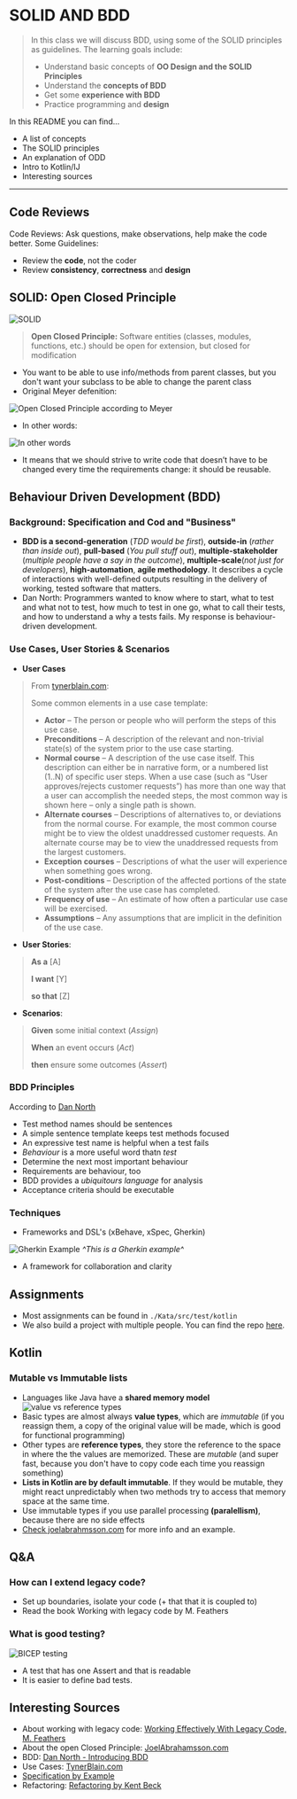 # SOLID AND BDD

>In this class we will discuss BDD, using some of the SOLID principles as guidelines. The learning goals include:
>* Understand basic concepts of **OO Design and the SOLID Principles**
>* Understand the **concepts of BDD**
>* Get some **experience with BDD**
>* Practice programming and **design**

In this README you can find...

* A list of concepts
* The SOLID principles
* An explanation of ODD
* Intro to Kotlin/IJ
* Interesting sources

<hr/>

## Code Reviews
Code Reviews: Ask questions, make observations, help make the code better. Some Guidelines: 
* Review the **code**, not the coder
* Review **consistency**, **correctness** and **design**

## SOLID: Open Closed Principle

![SOLID](https://camo.githubusercontent.com/f957260233b36b58a6732cbc254febf4eabb1db6/687474703a2f2f77616c6c2d736b696c6c732e636f6d2f77702d636f6e74656e742f75706c6f6164732f323031332f31322f736f6c69642d4f4f505f77616c6c2d736b696c6c732e6a7067)

> **Open Closed Principle:** Software entities (classes, modules, functions, etc.) should be open for extension, but closed for modification

* You want to be able to use info/methods from parent classes, but you don't want your subclass to be able to change the parent class
* Original Meyer defenition:

![Open Closed Principle according to Meyer](https://image.slidesharecdn.com/softwareengineeringprinciplesmarcellothiry-151116193841-lva1-app6892/95/software-engineering-principles-marcello-thiry-55-638.jpg?cb=1447702857)

* In other words:

![In other words](https://image.slidesharecdn.com/obbjectorienteddesignsolidprinciples-12758863409589-phpapp02/95/object-oriented-design-solid-principles-24-728.jpg?cb=1279973465)

* It means that we should strive to write code that doesn’t have to be changed every time the requirements change: it should be reusable.


## Behaviour Driven Development (BDD)
### Background: Specification and Cod and "Business"
 * **BDD is a second-generation** (*TDD would be first*), **outside-in** (*rather than inside out*), **pull-based** (*You pull stuff out*), **multiple-stakeholder** (*multiple people have a say in the outcome*), **multiple-scale**(*not just for developers*), **high-automation**, **agile methodology**. It describes a cycle of interactions with well-defined outputs resulting in the delivery of working, tested software that matters.
 * Dan North: Programmers wanted to know where to start, what to test and what not to test, how much to test in one go, what to call their tests, and how to understand a why a tests fails. My response is behaviour-driven development.
### Use Cases, User Stories & Scenarios
* **User Cases**
> From [tynerblain.com](http://tynerblain.com/blog/2007/04/09/sample-use-case-example/):
>
>Some common elements in a use case template:
> * **Actor** – The person or people who will perform the steps of this use case.
> * **Preconditions** – A description of the relevant and non-trivial state(s) of the system prior to the use case starting.
> * **Normal course** – A description of the use case itself. This description can either be in narrative form, or a numbered list (1..N) of specific user steps. When a use case (such as “User approves/rejects customer requests”) has more than one way that a user can accomplish the needed steps, the most common way is shown here – only a single path is shown.
> * **Alternate courses** – Descriptions of alternatives to, or deviations from the normal course. For example, the most common course might be to view the oldest unaddressed customer requests. An alternate course may be to view the unaddressed requests from the largest customers.
> * **Exception courses** – Descriptions of what the user will experience when something goes wrong.
> * **Post-conditions** – Description of the affected portions of the state of the system after the use case has completed.
> * **Frequency of use** – An estimate of how often a particular use case will be exercised.
> * **Assumptions** – Any assumptions that are implicit in the definition of the use case.
* **User Stories**: 
> **As a** [A]
>
> **I want** [Y]
>
> **so that** [Z]
* **Scenarios**:
> **Given** some initial context (*Assign*)
>
> **When** an event occurs (*Act*)
>
> **then** ensure some outcomes (*Assert*)

### BDD Principles
According to [Dan North](https://dannorth.net/introducing-bdd/)
* Test method names should be sentences
* A simple sentence template keeps test methods focused
* An expressive test name is helpful when a test fails
* *Behaviour* is a more useful word thatn *test*
* Determine the next most important behaviour
* Requirements are behaviour, too
* BDD provides a *ubiquitours language* for analysis
* Acceptance criteria should be executable

### Techniques
* Frameworks and DSL's (xBehave, xSpec, Gherkin)

![Gherkin Example](https://qph.fs.quoracdn.net/main-qimg-28435b52a9e1943d397b6cc1c5745f4d)
*^This  is a Gherkin example^*

* A framework for collaboration and clarity

## Assignments
* Most assignments can be found in `./Kata/src/test/kotlin`
* We also build a project with multiple people. You can find the repo [here]().

## Kotlin
### Mutable vs Immutable lists
* Languages like Java have a **shared memory model**
![value vs reference types](https://i.stack.imgur.com/drQLh.jpg)
* Basic types are almost always **value types**, which are *immutable* (if you reassign them, a copy of the original value will be made, which is good for functional programming)
* Other types are **reference types**, they store the reference to the space in where the the values are memorized. These are *mutable* (and super fast, because you don't have to copy code each time you reassign something)
* **Lists in Kotlin are by default immutable**. If they would be mutable, they might react unpredictably when two methods try to access that memory space at the same time.
* Use immutable types if you use parallel processing **(paralellism)**, because there are no side effects
* [Check joelabrahmsson.com](http://joelabrahamsson.com/a-simple-example-of-the-openclosed-principle/) for more info and an example.

## Q&A
### How can I extend legacy code?
* Set up boundaries, isolate your code (+ that that it is coupled to)
* Read the book Working with legacy code by M. Feathers
### What is good testing?
![BICEP testing](https://image.slidesharecdn.com/whyunittestingl-1274867650307-phpapp01/95/why-unit-testingl-22-728.jpg?cb=1274866550)
* A test that has one Assert and that is readable
* It is easier to define bad tests.


## Interesting Sources
* About working with legacy code: [Working Effectively With Legacy Code, M. Feathers](https://www.goodreads.com/book/show/44919.Working_Effectively_with_Legacy_Code)
* About the open Closed Principle: [JoelAbrahamsson.com](http://joelabrahamsson.com/a-simple-example-of-the-openclosed-principle/)
* BDD: [Dan North - Introducing BDD](https://dannorth.net/introducing-bdd/)
* Use Cases: [TynerBlain.com](http://tynerblain.com/blog/2007/04/09/sample-use-case-example/)
* [Specification by Example](https://www.thoughtworks.com/insights/blog/specification-example)
* Refactoring: [Refactoring by Kent Beck](https://www.csie.ntu.edu.tw/~r95004/Refactoring_improving_the_design_of_existing_code.pdf)

